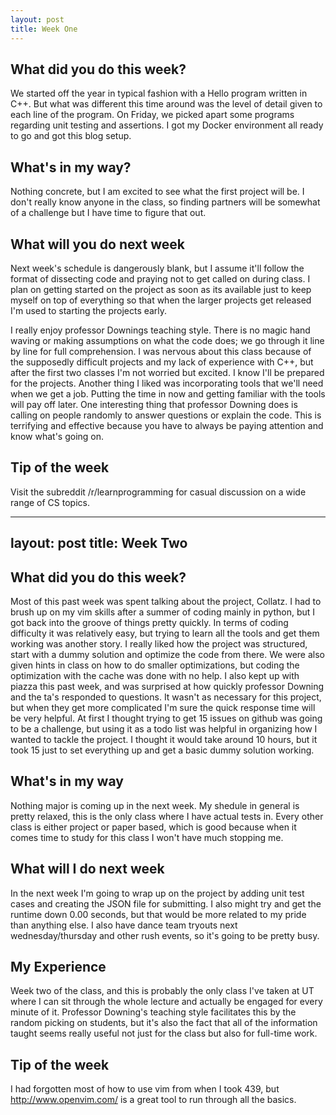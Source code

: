 ```yaml
---
layout: post
title: Week One
---
```


## What did you do this week? ##

We started off the year in typical fashion with a Hello program written in C++. But what was different this time around was the level of detail given to each line of the program. On Friday, we picked apart some programs regarding unit testing and assertions. I got my Docker environment all ready to go and got this blog setup.

## What's in my way? ##
Nothing concrete, but I am excited to see what the first project will be. I don't really know anyone in the class, so finding partners will be somewhat of a challenge but I have time to figure that out.

## What will you do next week ##
Next week's schedule is dangerously blank, but I assume it'll follow the format of dissecting code and praying not to get called on during class. I plan on getting started on the project as soon as its available just to keep myself on top of everything so that when the larger projects get released I'm used to starting the projects early. 

I really enjoy professor Downings teaching style. There is no magic hand waving or making assumptions on what the code does; we go through it line by line for full comprehension. I was nervous about this class because of the supposedly difficult projects and my lack of experience with C++, but after the first two classes I'm not worried but excited. I know I'll be prepared for the projects. Another thing I liked was incorporating tools that we'll need when we get a job. Putting the time in now and getting familiar with the tools will pay off later. One interesting thing that professor Downing does is calling on people randomly to answer questions or explain the code. This is terrifying and effective because you have to always be paying attention and know what's going on.

## Tip of the week ##
Visit the subreddit /r/learnprogramming for casual discussion on a wide range of CS topics.


---
layout: post
title: Week Two
---

## What did you do this week? ##

Most of this past week was spent talking about the project, Collatz.  I had to brush up on my vim skills after a summer of coding mainly in python, but I got back into the groove of things pretty quickly. In terms of coding difficulty it was relatively easy, but trying to learn all the tools and get them working was another story. I really liked how the project was structured, start with a dummy solution and optimize the code from there. We were also given hints in class on how to do smaller optimizations, but coding the optimization with the cache was done with no help. I also kept up with piazza this past week, and was surprised at how quickly professor Downing and the ta's responded to questions. It wasn't as necessary for this project, but when they get more complicated I'm sure the quick response time will be very helpful. At first I thought trying to get 15 issues on github was going to be a challenge, but using it as a todo list was helpful in organizing how I wanted to tackle the project. I thought it would take around 10 hours, but it took 15 just to set everything up and get a basic dummy solution working.

## What's in my way ##
Nothing major is coming up in the next week. My shedule in general is pretty relaxed, this is the only class where I have actual tests in. Every other class is either project or paper based, which is good because when it comes time to study for this class I won't have much stopping me.

## What will I do next week ##
In the next week I'm going to wrap up on the project by adding unit test cases and creating the JSON file for submitting. I also might try and get the runtime down 0.00 seconds, but that would be more related to my pride than anything else. I also have dance team tryouts next wednesday/thursday and other rush events, so it's going to be pretty busy.

## My Experience ##
Week two of the class, and this is probably the only class I've taken at UT where I can sit through the whole lecture and actually be engaged for every minute of it. Professor Downing's teaching style facilitates this by the random picking on students, but it's also the fact that all of the information taught seems really useful not just for the class but also for full-time work.

## Tip of the week ##
I had forgotten most of how to use vim from when I took 439, but http://www.openvim.com/ is a great tool to run through all the basics.





